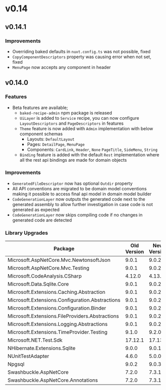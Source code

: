 # v0.14

## v0.14.1

### Improvements

- Overriding baked defaults in `nuxt.config.ts` was not possible, fixed
- `CopyComponentDescriptors` property was causing error when not set, fixed
- `MenuPage` now accepts any component in header

## v0.14.0

### Features

- Beta features are available;
  - `baked-recipe-admin` npm package is released
  - `UiLayer` is added to `Service` recipe, you can now configure
    `LayoutDescriptors` and `PageDescriptors` in features
  - `Theme` feature is now added with `Admin` implementation with below
    component schemas
    - Layouts: `DefaultLayout`
    - Pages: `DetailPage`, `MenuPage`
    - Components: `CardLink`, `Header`, `None` `PageTitle`, `SideMenu`, `String`
  - `Binding` feature is added with the default `Rest` implementation where all
    the rest api bindings are made for domain objects

### Improvements

- `GeneratedFileDescriptor` now has optional `Outdir` property
- All API conventions are migrated to be domain model conventions making it
  possible to access final api model in domain model builder
- `CodeGenerationLayer` now outputs the generated code next to the generated
  assembly to allow further investigation in case code is not generated as
  expected
- `CodeGenerationLayer` now skips compiling code if no changes in generated code
  are detected

### Library Upgrades

| Package                                         | Old Version | New Version |
| ----------------------------------------------- | ----------- | ----------- |
| Microsoft.AspNetCore.Mvc.NewtonsoftJson         | 9.0.1       | 9.0.2       |
| Microsoft.AspNetCore.Mvc.Testing                | 9.0.1       | 9.0.2       |
| Microsoft.CodeAnalysis.CSharp                   | 4.12.0      | 4.13.0      |
| Microsoft.Data.Sqlite.Core                      | 9.0.1       | 9.0.2       |
| Microsoft.Extensions.Caching.Abstraction        | 9.0.1       | 9.0.2       |
| Microsoft.Extensions.Configuration.Abstractions | 9.0.1       | 9.0.2       |
| Microsoft.Extensions.Configuration.Binder       | 9.0.1       | 9.0.2       |
| Microsoft.Extensions.FileProviders.Abstractions | 9.0.1       | 9.0.2       |
| Microsoft.Extensions.Logging.Abstractions       | 9.0.1       | 9.0.2       |
| Microsoft.Extensions.TimeProvider.Testing       | 9.1.0       | 9.2.0       |
| Microsoft.NET.Test.Sdk                          | 17.12.1     | 17.13.0     |
| NHibernate.Extensions.Sqlite                    | 9.0.0       | 9.0.1       |
| NUnitTestAdapter                                | 4.6.0       | 5.0.0       |
| Npgsql                                          | 9.0.2       | 9.0.3       |
| Swashbuckle.AspNetCore                          | 7.2.0       | 7.3.1       |
| Swashbuckle.AspNetCore.Annotations              | 7.2.0       | 7.3.1       |
